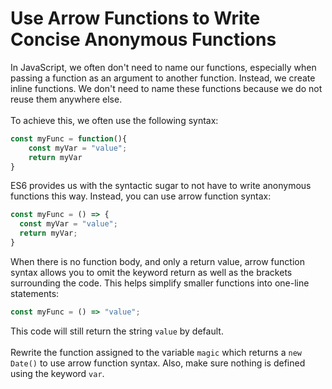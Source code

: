 # Use Arrow Functions to Write Concise Anonymous Functions
In JavaScript, we often don't need to name our functions, especially when passing a function as an argument to another function. Instead, we create inline functions. We don't need to name these functions because we do not reuse them anywhere else.
<br><br>
To achieve this, we often use the following syntax:

```javascript
const myFunc = function(){
    const myVar = "value";
    return myVar
}
```
ES6 provides us with the syntactic sugar to not have to write anonymous functions this way. Instead, you can use arrow function syntax:
```javascript
const myFunc = () => {
  const myVar = "value";
  return myVar;
}
```
When there is no function body, and only a return value, arrow function syntax allows you to omit the keyword return as well as the brackets surrounding the code. This helps simplify smaller functions into one-line statements:
```javascript
const myFunc = () => "value";
```
This code will still return the string `value` by default.
<br><br>
Rewrite the function assigned to the variable `magic` which returns a `new Date()` to use arrow function syntax. Also, make sure nothing is defined using the keyword `var`.